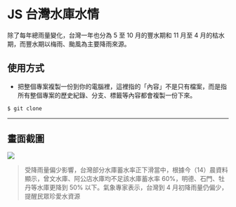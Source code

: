 # JS 台灣水庫水情

除了每年總雨量變化，台灣一年也分為 5 至 10 月的豐水期和 11 月至 4 月的枯水期，而豐水期以梅雨、颱風為主要降雨來源。

## 使用方式
- 把整個專案複製一份到你的電腦裡，這裡指的「內容」不是只有檔案，而是指所有整個專案的歷史紀錄、分支、標籤等內容都會複製一份下來。
```sh
$ git clone
```

----

## 畫面截圖
![](https://i.imgur.com/ZvkAWAE.png)
> 受降雨量偏少影響，台灣部分水庫蓄水率正下滑當中，根據今（14）晨資料顯示，曾文水庫、阿公店水庫均不足該水庫蓄水率 60%，明德、石門、牡丹等水庫更降到 50% 以下。氣象專家表示，台灣到 4 月初降雨量仍偏少，提醒民眾珍愛水資源
